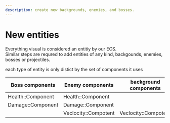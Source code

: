 ```yaml
---
description: create new backgrounds, enemies, and bosses.
---
```


# New entities

Everything visual is considered an entitiy by our ECS.\
Similar steps are requred to add entities of any kind, backgounds, enemies, bosses or projectiles.

each type of entity is only distict by the set of components it uses

| Boss components   | Enemy components     | background components |
| ----------------- | -------------------- | --------------------- |
| Health::Component | Health::Component    |                       |
| Damage::Component | Damage::Component    |                       |
|                   | Veclocity::Compotent | Veclocity::Compotent  |
